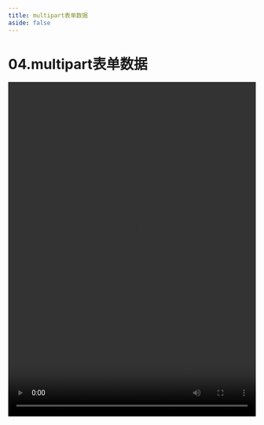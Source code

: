 ```yaml
---
title: multipart表单数据
aside: false
---
```


# 04.multipart表单数据

<video autoplay src="http://qn.chinavanes.com/nodejs/module-20/04.multipart表单数据.mp4" controls controlsList="nodownload" width="100%" height="680"/>

